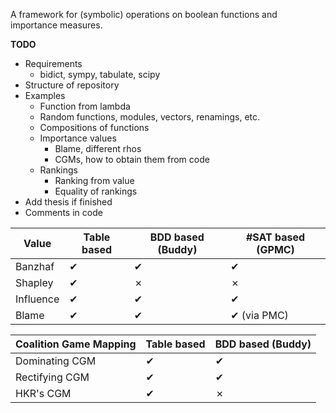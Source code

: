 A framework for (symbolic) operations on boolean functions and importance measures.

**TODO**

- Requirements
	- bidict, sympy, tabulate, scipy
- Structure of repository
- Examples
	- Function from lambda
	- Random functions, modules, vectors, renamings, etc.
	- Compositions of functions
	- Importance values
		- Blame, different rhos
		- CGMs, how to obtain them from code
	- Rankings
		- Ranking from value 
		- Equality of rankings
- Add thesis if finished
- Comments in code

| Value | Table based | BDD based (Buddy) | #SAT based (GPMC) |
|--|--|--|--|
| Banzhaf | &#10004; | &#10004; | &#10004;
| Shapley | &#10004; | &#10007; | &#10007; 
| Influence | &#10004; | &#10004; | &#10004;
| Blame | &#10004; | &#10004; | &#10004; (via PMC)

| Coalition Game Mapping | Table based | BDD based (Buddy) |
|--|--|--|
| Dominating CGM | &#10004; | &#10004;
| Rectifying CGM | &#10004; | &#10004;
| HKR's CGM | &#10004;  | &#10007;
